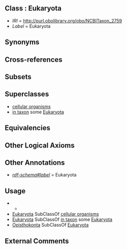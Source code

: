 
## Class : Eukaryota

 * *IRI* = http://purl.obolibrary.org/obo/NCBITaxon_2759
 * *Label* = Eukaryota

## Synonyms


## Cross-references


## Subsets


## Superclasses

 * [cellular organisms](../../NCBITaxon/67/NCBITaxon_131567.md)
 * [in taxon](../../RO/62/RO_0002162.md) some [Eukaryota](../../NCBITaxon/59/NCBITaxon_2759.md)

## Equivalencies


## Other Logical Axioms


## Other Annotations

 * *[rdf-schema#label](../../el/rdf-schema#label.md)* = Eukaryota

## Usage

 * -
 * [Eukaryota](../../NCBITaxon/59/NCBITaxon_2759.md) SubClassOf [cellular organisms](../../NCBITaxon/67/NCBITaxon_131567.md)
 * [Eukaryota](../../NCBITaxon/59/NCBITaxon_2759.md) SubClassOf [in taxon](../../RO/62/RO_0002162.md) some [Eukaryota](../../NCBITaxon/59/NCBITaxon_2759.md)
 * [Opisthokonta](../../NCBITaxon/54/NCBITaxon_33154.md) SubClassOf [Eukaryota](../../NCBITaxon/59/NCBITaxon_2759.md)

## External Comments

